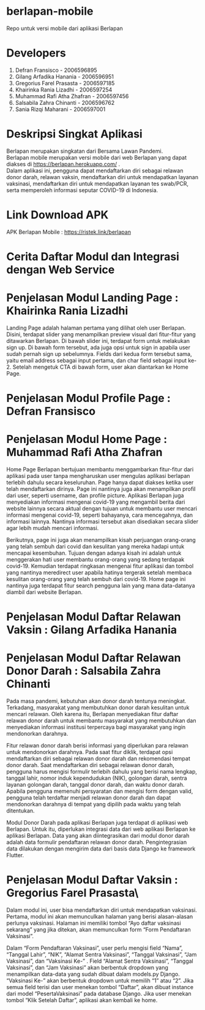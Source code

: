 # berlapan-mobile
Repo untuk versi mobile dari aplikasi Berlapan

# Developers
1. Defran Fransisco - 2006596895
2. Gilang Arfadika Hanania - 2006596951
3. Gregorius Farel Prasasta - 2006597185
4. Khairinka Rania Lizadhi - 2006597254
5. Muhammad Rafi Atha Zhafran - 2006597456
6. Salsabila Zahra Chinanti - 2006596762
7. Sania Rizqi Maharani - 2006597001

# Deskripsi Singkat Aplikasi
Berlapan merupakan singkatan dari Bersama Lawan Pandemi.\
Berlapan mobile merupakan versi mobile dari web Berlapan yang dapat diakses di https://berlapan.herokuapp.com/ .\
Dalam aplikasi ini, pengguna dapat mendaftarkan diri sebagai relawan donor darah, relawan vaksin, mendaftarkan diri untuk mendapatkan layanan vaksinasi, mendaftarkan diri untuk mendapatkan layanan tes swab/PCR, serta memperoleh informasi seputar COVID-19 di Indonesia.

# Link Download APK
APK Berlapan Mobile : https://ristek.link/berlapan

# Cerita Daftar Modul dan Integrasi dengan Web Service
# Penjelasan Modul Landing Page : Khairinka Rania Lizadhi
Landing Page adalah halaman pertama yang dilihat oleh user Berlapan. Disini, terdapat slider yang menampilkan preview visual dari fitur-fitur yang ditawarkan Berlapan. Di bawah slider ini, terdapat form untuk melakukan sign up. Di bawah form tersebut, ada juga opsi untuk sign in apabila user sudah pernah sign up sebelumnya. Fields dari kedua form tersebut sama, yaitu email address sebagai input pertama, dan char field sebagai input ke-2. Setelah mengetuk CTA di bawah form, user akan diantarkan ke Home Page.

# Penjelasan Modul Profile Page : Defran Fransisco 

# Penjelasan Modul Home Page : Muhammad Rafi Atha Zhafran
Home Page Berlapan bertujuan membantu menggambarkan fitur-fitur dari aplikasi pada user tanpa mengharuskan user mengulas aplikasi berlapan terlebih dahulu secara keseluruhan. Page hanya dapat diakses ketika user telah mendaftarkan dirinya. Page ini nantinya juga akan menampilkan profil dari user, seperti username, dan profile picture.  Aplikasi Berlapan juga menyediakan informasi mengenai covid-19 yang mengambil berita dari website lainnya secara aktual dengan tujuan untuk membantu user mencari informasi mengenai covid-19, seperti bahayanya, cara mencegahnya, dan informasi lainnya. Nantinya informasi tersebut akan disediakan secara slider agar lebih mudah mencari informasi.

Berikutnya, page ini juga akan menampilkan kisah perjuangan orang-orang yang telah sembuh dari covid dan kesulitan yang mereka hadapi untuk mencapai kesembuhan. Tujuan dengan adanya kisah ini adalah untuk menggerakan hati user membantu orang-orang yang sedang terdapak covid-19. Kemudian terdapat ringkasan mengenai fitur aplikasi dan tombol yang nantinya meredirect user apabila hatinya tergerak setelah membaca kesulitan orang-orang yang telah sembuh dari covid-19. Home page ini nantinya juga terdapat fitur search pengguna lain yang mana data-datanya diambil dari website Berlapan.

# Penjelasan Modul Daftar Relawan Vaksin : Gilang Arfadika Hanania

# Penjelasan Modul Daftar Relawan Donor Darah : Salsabila Zahra Chinanti
Pada masa pandemi, kebutuhan akan donor darah tentunya meningkat. Terkadang, masyarakat yang membutuhkan donor darah kesulitan untuk mencari relawan. Oleh karena itu, Berlapan menyediakan fitur daftar relawan donor darah untuk membantu masyarakat yang membutuhkan dan menyediakan informasi institusi terpercaya bagi masyarakat yang ingin mendonorkan darahnya.

Fitur relawan donor darah berisi informasi yang diperlukan para relawan untuk mendonorkan darahnya. Pada saat fitur diklik, terdapat opsi mendaftarkan diri sebagai relawan donor darah dan rekomendasi tempat donor darah. Saat mendaftarkan diri sebagai relawan donor darah, pengguna harus mengisi formulir terlebih dahulu yang berisi nama lengkap, tanggal lahir, nomor induk kependudukan (NIK), golongan darah, sentra layanan golongan darah, tanggal donor darah, dan waktu donor darah. Apabila pengguna memenuhi persyaratan dan mengisi form dengan valid, pengguna telah terdaftar menjadi relawan donor darah dan dapat mendonorkan darahnya di tempat yang dipilih pada waktu yang telah ditentukan.

Modul Donor Darah pada aplikasi Berlapan juga terdapat di aplikasi web Berlapan. Untuk itu, diperlukan integrasi data dari web aplikasi Berlapan ke aplikasi Berlapan. Data yang akan diintegrasikan dari modul donor darah adalah data formulir pendaftaran relawan donor darah. Pengintegrasian data dilakukan dengan mengirim data dari basis data Django ke framework Flutter.

# Penjelasan Modul Daftar Vaksin : Gregorius Farel Prasasta\
Dalam modul ini, user bisa mendaftarkan diri untuk mendapatkan vaksinasi. Pertama, modul ini akan memunculkan halaman yang berisi alasan-alasan perlunya vaksinasi. Halaman ini memiliki tombol “Ayo daftar vaksinasi sekarang” yang jika ditekan, akan memunculkan form “Form Pendaftaran Vaksinasi”.

Dalam “Form Pendaftaran Vaksinasi”, user perlu mengisi field “Nama”, “Tanggal Lahir”, “NIK”, “Alamat Sentra Vaksinasi”, “Tanggal Vaksinasi”, “Jam Vaksinasi”, dan “Vaksinasi Ke-” . Field “Alamat Sentra Vaksinasi”, “Tanggal Vaksinasi”, dan “Jam Vaksinasi” akan berbentuk dropdown yang menampilkan data-data yang sudah dibuat dalam models.py Django. “Vaksinasi Ke-” akan berbentuk dropdown untuk memilih “1” atau “2”. Jika semua field terisi dan user menekan tombol “Daftar”, akan dibuat instance dari model “PesertaVaksinasi” pada database Django. Jika user menekan tombol “Klik Setelah Daftar”, aplikasi akan kembali ke home.




